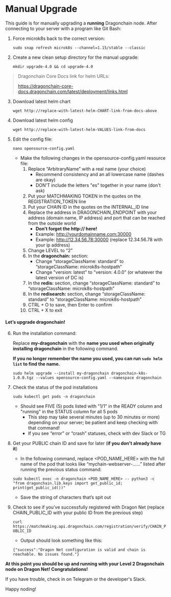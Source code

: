 # Manual Upgrade 

This guide is for manually upgrading a **running** Dragonchain node. After connecting to your server with a program like Git Bash:

1. Force microk8s back to the correct version: 

	```sudo snap refresh microk8s --channel=1.15/stable --classic``` 

2. Create a new clean setup directory for the manual upgrade:

	```mkdir upgrade-4.0 && cd upgrade-4.0```

> Dragonchain Core Docs link for helm URLs:
>
> https://dragonchain-core-docs.dragonchain.com/latest/deployment/links.html


3. Download latest helm chart

    ```wget http://replace-with-latest-helm-CHART-link-from-docs-above```

4. Download latest helm config

    ```wget http://replace-with-latest-helm-VALUES-link-from-docs```

5. Edit the config file:

    ```nano opensource-config.yaml```
    
	- Make the following changes in the opensource-config.yaml resource file:
		1. Replace “ArbitraryName” with a real name (your choice)
			- Recommend consistency and an all lowercase name (dashes are okay)
			- DON'T include the letters "es" together in your name (don't ask)
		2. Put your MATCHMAKING TOKEN in the quotes on the REGISTRATION_TOKEN line
		3. Put your CHAIN ID in the quotes on the INTERNAL_ID line
		4. Replace the address in DRAGONCHAIN_ENDPOINT with your address (domain name, IP address) and port that can be reached from the outside world
			- **Don’t forget the http:// here!**
			- Example: http://yourdomainname.com:30000
			- Example: http://12.34.56.78:30000 (replace 12.34.56.78 with your ip address)
		5. Change LEVEL to “2”
		6. In the **dragonchain:** section:
			- Change “storageClassName: standard” to “storageClassName: microk8s-hostpath”
			- Change "version: latest" to "version: 4.0.0" (or whatever the latest version of DC is)
		7. In the **redis:** section, change “storageClassName: standard” to “storageClassName: microk8s-hostpath”
		8. In the **redisearch:** section, change “storageClassName: standard” to “storageClassName: microk8s-hostpath”
		9. CTRL + O to save, then Enter to confirm
		10. CTRL + X to exit


#### Let’s upgrade dragonchain!


6. Run the installation command:

    Replace **my-dragonchain** with the **name you used when originally installing dragonchain** in the following command. 
    
    **If you no longer remember the name you used, you can run `sudo helm list` to find the name.**

    ```sudo helm upgrade --install my-dragonchain dragonchain-k8s-1.0.0.tgz --values opensource-config.yaml --namespace dragonchain```

7. Check the status of the pod installations

    ```sudo kubectl get pods -n dragonchain```
    
	- Should see FIVE (5) pods listed with "1/1" in the READY column and "running" in the STATUS column for all 5 pods
		- This step may take several minutes (up to 30 minutes or more) depending on your server; be patient and keep checking with that command!
		- If you see “error” or “crash” statuses, check with dev Slack or TG

8. Get your PUBLIC chain ID and save for later (**if you don't already have it**)
	- In the following command, replace <POD_NAME_HERE> with the full name of the pod that looks like “mychain-webserver-......” listed after running the previous status command:

    ```sudo kubectl exec -n dragonchain <POD_NAME_HERE> -- python3 -c "from dragonchain.lib.keys import get_public_id; print(get_public_id())"```

	- Save the string of characters that’s spit out

9. Check to see if you’ve successfully registered with Dragon Net (replace CHAIN_PUBLIC_ID with your public ID from the previous step)

    ```curl https://matchmaking.api.dragonchain.com/registration/verify/CHAIN_PUBLIC_ID```
    
	- Output should look something like this:
  
    ```{"success":"Dragon Net configuration is valid and chain is reachable. No issues found."}```

**At this point you should be up and running with your Level 2 Dragonchain node on Dragon Net! Congratulations!**

If you have trouble, check in on Telegram or the developer's Slack. 

Happy noding!
